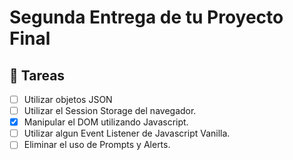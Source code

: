 # Segunda Entrega de tu Proyecto Final

## 📌 Tareas

- [ ] Utilizar objetos JSON
- [ ] Utilizar el Session Storage del navegador.
- [x] Manipular el DOM utilizando Javascript.
- [ ] Utilizar algun Event Listener de Javascript Vanilla.
- [ ] Eliminar el uso de Prompts y Alerts.
